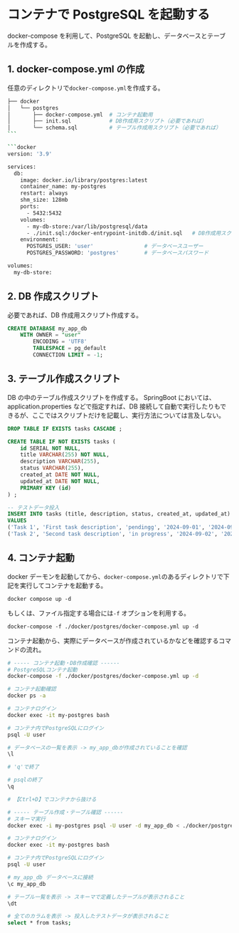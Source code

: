 # コンテナで PostgreSQL を起動する

docker-compose を利用して、PostgreSQL を起動し、データベースとテーブルを作成する。

## 1. docker-compose.yml の作成

任意のディレクトリで`docker-compose.yml`を作成する。

````bash
├── docker
│   └── postgres
│       ├── docker-compose.yml  # コンテナ起動用
│       ├── init.sql            # DB作成用スクリプト（必要であれば）
│       └── schema.sql          # テーブル作成用スクリプト（必要であれば）
```

```docker
version: '3.9'

services:
  db:
    image: docker.io/library/postgres:latest
    container_name: my-postgres
    restart: always
    shm_size: 128mb
    ports:
      - 5432:5432
    volumes:
      - my-db-store:/var/lib/postgresql/data
      - ./init.sql:/docker-entrypoint-initdb.d/init.sql   # DB作成用スクリプト（必要であれば）
    environment:
      POSTGRES_USER: 'user'                # データベースユーザー
      POSTGRES_PASSWORD: 'postgres'        # データベースパスワード

volumes:
  my-db-store:
````

## 2. DB 作成スクリプト

必要であれば、DB 作成用スクリプト作成する。

```sql
CREATE DATABASE my_app_db
    WITH OWNER = "user"
        ENCODING = 'UTF8'
        TABLESPACE = pg_default
        CONNECTION LIMIT = -1;

```

## 3. テーブル作成スクリプト

DB の中のテーブル作成スクリプトを作成する。
SpringBoot においては、application.properties などで指定すれば、DB 接続して自動で実行したりもできるが、ここではスクリプトだけを記載し、実行方法については言及しない。

```sql
DROP TABLE IF EXISTS tasks CASCADE ;

CREATE TABLE IF NOT EXISTS tasks (
    id SERIAL NOT NULL,
    title VARCHAR(255) NOT NULL,
    description VARCHAR(255),
    status VARCHAR(255),
    created_at DATE NOT NULL,
    updated_at DATE NOT NULL,
    PRIMARY KEY (id)
) ;

-- テストデータ投入
INSERT INTO tasks (title, description, status, created_at, updated_at)
VALUES
('Task 1', 'First task description', 'pendingg', '2024-09-01', '2024-09-01'),
('Task 2', 'Second task description', 'in progress', '2024-09-02', '2024-09-03');
```

## 4. コンテナ起動

docker デーモンを起動してから、`docker-compose.yml`のあるディレクトリで下記を実行してコンテナを起動する。

```
docker compose up -d
```

もしくは、ファイル指定する場合には`-f` オプションを利用する。

```
docker-compose -f ./docker/postgres/docker-compose.yml up -d
```

コンテナ起動から、実際にデータベースが作成されているかなどを確認するコマンドの流れ。

```bash
# ----- コンテナ起動・DB作成確認 ------
# PostgreSQLコンテナ起動
docker-compose -f ./docker/postgres/docker-compose.yml up -d

# コンテナ起動確認
docker ps -a

# コンテナログイン
docker exec -it my-postgres bash

# コンテナ内でPostgreSQLにログイン
psql -U user

# データベースの一覧を表示 -> my_app_dbが作成されていることを確認
\l

# 'q'で終了

# psqlの終了
\q

# 【Ctrl+D】でコンテナから抜ける

# ----- テーブル作成・テーブル確認 ------
# スキーマ実行
docker exec -i my-postgres psql -U user -d my_app_db < ./docker/postgres/schema.sql

# コンテナログイン
docker exec -it my-postgres bash

# コンテナ内でPostgreSQLにログイン
psql -U user

# my_app_db データベースに接続
\c my_app_db

# テーブル一覧を表示 -> スキーマで定義したテーブルが表示されること
\dt

# 全てのカラムを表示 -> 投入したテストデータが表示されること
select * from tasks;

```
